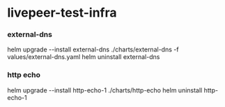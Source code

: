 # livepeer-test-infra

### external-dns

helm upgrade --install external-dns ./charts/external-dns -f values/external-dns.yaml
helm uninstall external-dns

### http echo

helm upgrade --install http-echo-1 ./charts/http-echo
helm uninstall http-echo-1

